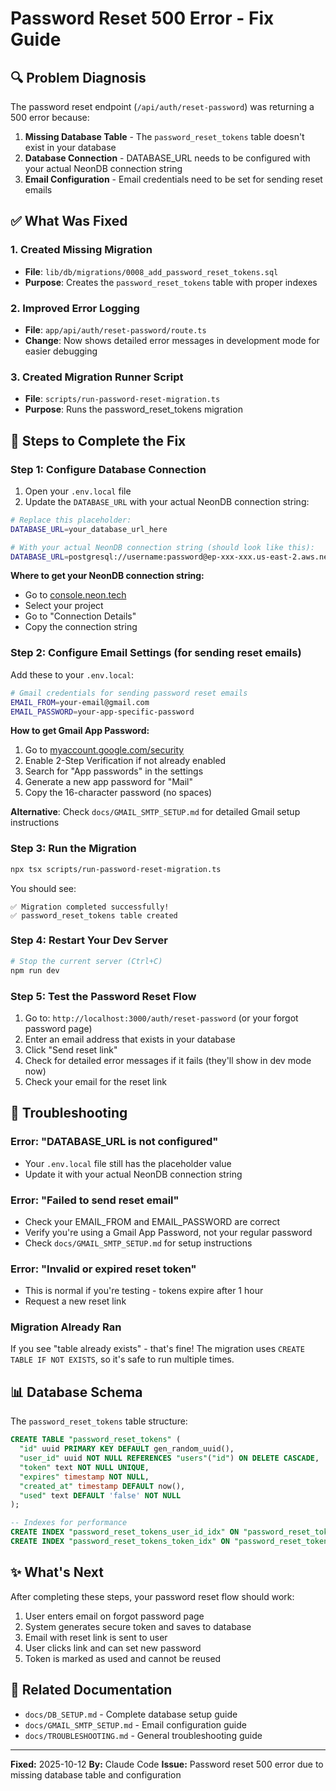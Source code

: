 # Password Reset 500 Error - Fix Guide

## 🔍 Problem Diagnosis

The password reset endpoint (`/api/auth/reset-password`) was returning a 500 error because:

1. **Missing Database Table** - The `password_reset_tokens` table doesn't exist in your database
2. **Database Connection** - DATABASE_URL needs to be configured with your actual NeonDB connection string
3. **Email Configuration** - Email credentials need to be set for sending reset emails

## ✅ What Was Fixed

### 1. Created Missing Migration
- **File**: `lib/db/migrations/0008_add_password_reset_tokens.sql`
- **Purpose**: Creates the `password_reset_tokens` table with proper indexes

### 2. Improved Error Logging
- **File**: `app/api/auth/reset-password/route.ts`
- **Change**: Now shows detailed error messages in development mode for easier debugging

### 3. Created Migration Runner Script
- **File**: `scripts/run-password-reset-migration.ts`
- **Purpose**: Runs the password_reset_tokens migration

## 🚀 Steps to Complete the Fix

### Step 1: Configure Database Connection

1. Open your `.env.local` file
2. Update the `DATABASE_URL` with your actual NeonDB connection string:

```bash
# Replace this placeholder:
DATABASE_URL=your_database_url_here

# With your actual NeonDB connection string (should look like this):
DATABASE_URL=postgresql://username:password@ep-xxx-xxx.us-east-2.aws.neon.tech/dbname?sslmode=require
```

**Where to get your NeonDB connection string:**
- Go to [console.neon.tech](https://console.neon.tech)
- Select your project
- Go to "Connection Details"
- Copy the connection string

### Step 2: Configure Email Settings (for sending reset emails)

Add these to your `.env.local`:

```bash
# Gmail credentials for sending password reset emails
EMAIL_FROM=your-email@gmail.com
EMAIL_PASSWORD=your-app-specific-password
```

**How to get Gmail App Password:**
1. Go to [myaccount.google.com/security](https://myaccount.google.com/security)
2. Enable 2-Step Verification if not already enabled
3. Search for "App passwords" in the settings
4. Generate a new app password for "Mail"
5. Copy the 16-character password (no spaces)

**Alternative**: Check `docs/GMAIL_SMTP_SETUP.md` for detailed Gmail setup instructions

### Step 3: Run the Migration

```bash
npx tsx scripts/run-password-reset-migration.ts
```

You should see:
```
✅ Migration completed successfully!
✅ password_reset_tokens table created
```

### Step 4: Restart Your Dev Server

```bash
# Stop the current server (Ctrl+C)
npm run dev
```

### Step 5: Test the Password Reset Flow

1. Go to: `http://localhost:3000/auth/reset-password` (or your forgot password page)
2. Enter an email address that exists in your database
3. Click "Send reset link"
4. Check for detailed error messages if it fails (they'll show in dev mode now)
5. Check your email for the reset link

## 🔧 Troubleshooting

### Error: "DATABASE_URL is not configured"
- Your `.env.local` file still has the placeholder value
- Update it with your actual NeonDB connection string

### Error: "Failed to send reset email"
- Check your EMAIL_FROM and EMAIL_PASSWORD are correct
- Verify you're using a Gmail App Password, not your regular password
- Check `docs/GMAIL_SMTP_SETUP.md` for setup instructions

### Error: "Invalid or expired reset token"
- This is normal if you're testing - tokens expire after 1 hour
- Request a new reset link

### Migration Already Ran
If you see "table already exists" - that's fine! The migration uses `CREATE TABLE IF NOT EXISTS`, so it's safe to run multiple times.

## 📊 Database Schema

The `password_reset_tokens` table structure:

```sql
CREATE TABLE "password_reset_tokens" (
  "id" uuid PRIMARY KEY DEFAULT gen_random_uuid(),
  "user_id" uuid NOT NULL REFERENCES "users"("id") ON DELETE CASCADE,
  "token" text NOT NULL UNIQUE,
  "expires" timestamp NOT NULL,
  "created_at" timestamp DEFAULT now(),
  "used" text DEFAULT 'false' NOT NULL
);

-- Indexes for performance
CREATE INDEX "password_reset_tokens_user_id_idx" ON "password_reset_tokens" ("user_id");
CREATE INDEX "password_reset_tokens_token_idx" ON "password_reset_tokens" ("token");
```

## ✨ What's Next

After completing these steps, your password reset flow should work:

1. User enters email on forgot password page
2. System generates secure token and saves to database
3. Email with reset link is sent to user
4. User clicks link and can set new password
5. Token is marked as used and cannot be reused

## 📝 Related Documentation

- `docs/DB_SETUP.md` - Complete database setup guide
- `docs/GMAIL_SMTP_SETUP.md` - Email configuration guide
- `docs/TROUBLESHOOTING.md` - General troubleshooting guide

---

**Fixed:** 2025-10-12
**By:** Claude Code
**Issue:** Password reset 500 error due to missing database table and configuration
